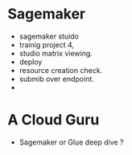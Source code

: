# Sagemaker
- sagemaker stuido
- trainig project 4, 
- studio matrix viewing.
- deploy
- resource creation check.
- submib over endpoint.
- 


# A Cloud Guru
- Sagemaker or Glue deep dive ?
